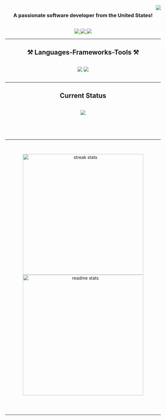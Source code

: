 <img align="right" src="https://visitor-badge.laobi.icu/badge?page_id=frostyeahh.frostyeahh" />



<h3 align="center">A passionate software developer from the United States!</h3>

<br/>

<div align="center">
 

 </div>
 
<div align="center"> 
  <a href="mailto:business.bigdreproductions@gmail.com">
    <img src="https://img.shields.io/badge/Gmail-333333?style=for-the-badge&logo=gmail&logoColor=red" />
  </a>
  <a href="https://www.linkedin.com/in/andres-alvarez-1739522a8/" target="_blank">
    <img src="https://img.shields.io/badge/LinkedIn-0077B5?style=for-the-badge&logo=linkedin&logoColor=white" target="_blank" />
  </a>
  <a href="https://sites.google.com/view/shotbyydre/home" target="_blank">
     <img src="https://img.shields.io/badge/Portfolio-FF5722?style=for-the-badge&logo=todoist&logoColor=white" target="_blank" /> <!-- sqlite, safari, google-chrome are other good icon options -->
  </a>
</div>

 <hr/>
 
<h2 align="center">⚒️ Languages-Frameworks-Tools ⚒️</h2>
<br/>
<div align="center">
    <img src="https://skillicons.dev/icons?i=,html,css,vscode,github,javascript,python" />
    <img src="https://skillicons.dev/icons?i=," /><br>
</div>

<br/>
<hr/>

<div align="center">
  <h2>Current Status</h2>
  <br>
  <img  src="https://lanyard-profile-readme.vercel.app/api/804660273444159518?bg=00000000"" />
  
  <br/><br/><br/>
</div>

<hr/>

<h2 align="center"></h2>
<br>
<div align=center>
  <img width=390 src="https://github-readme-stats-salesp07.vercel.app/api/top-langs/?username=frostyeahh&hide=HTML&langs_count=8&layout=compact&theme=react&border_radius=10&size_weight=0.5&count_weight=0.5&exclude_repo=github-readme-stats" alt="streak stats"/>
  <img width=390 src="https://github-readme-stats-salesp07.vercel.app/api?username=frostyeahh&count_private=true&show_icons=true&theme=react&rank_icon=github&border_radius=10" alt="readme stats" />
  <br/>

</div>

<br/><br/>

<hr/>

<br/>

